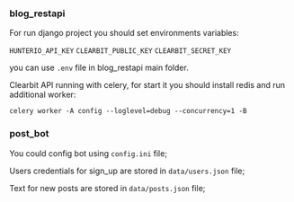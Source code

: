 ### **blog_restapi**

For run django project you should set environments variables:

`HUNTERIO_API_KEY`
`CLEARBIT_PUBLIC_KEY`
`CLEARBIT_SECRET_KEY`

you can use `.env` file in blog_restapi main folder.

Clearbit API running with celery, for start it you should install redis and run additional worker:

`celery worker -A config --loglevel=debug --concurrency=1 -B `  

### **post_bot**

You could config bot using `config.ini` file;


Users credentials for sign_up are stored in `data/users.json` file;


Text for new posts are stored in `data/posts.json` file;

